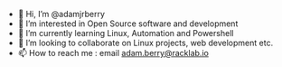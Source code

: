 - 👋 Hi, I’m @adamjrberry
- 👀 I’m interested in Open Source software and development
- 🌱 I’m currently learning Linux, Automation and Powershell
- 💞️ I’m looking to collaborate on Linux projects, web development etc.
- 📫 How to reach me : email adam.berry@racklab.io

<!---
adamjrberry/adamjrberry is a ✨ special ✨ repository because its `README.md` (this file) appears on your GitHub profile.
You can click the Preview link to take a look at your changes.
--->
